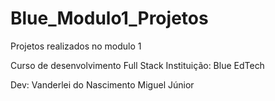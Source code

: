 # Blue_Modulo1_Projetos

Projetos realizados no modulo 1

Curso de desenvolvimento Full Stack
Instituição: Blue EdTech

Dev: Vanderlei do Nascimento Miguel Júnior
